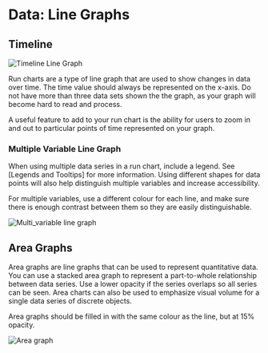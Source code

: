 # Data: Line Graphs

## Timeline

![Timeline Line Graph](https://github.com/gctools-outilsgc/design-system/blob/master/documentation/examples/line%20graph.png)

Run charts are a type of line graph that are used to show changes in data over time. The time value should always be represented on the x-axis. Do not have more than three data sets shown the the graph, as your graph will become hard to read and process.

A useful feature to add to your run chart is the ability for users to zoom in and out to particular points of time represented on your graph. 


### Multiple Variable Line Graph

When using multiple data series in a run chart, include a legend. See [Legends and Tooltips] for more information. Using different shapes for data points will also help distinguish multiple variables and increase accessibility. 

For multiple variables, use a different colour for each line, and make sure there is enough contrast between them so they are easily distinguishable. 

![Multi_variable line graph](https://github.com/gctools-outilsgc/design-system/blob/master/documentation/examples/line%20graph_2.png)


## Area Graphs

Area graphs are line graphs that can be used to represent quantitative data. You can use a stacked area graph to represent a part-to-whole relationship between data series. Use a lower opacity if the series overlaps so all series can be seen.  Area charts can also be used to emphasize visual volume for a single data series of discrete objects.

Area graphs should be filled in with the same colour as the line, but at 15% opacity. 

![Area graph](https://github.com/gctools-outilsgc/design-system/blob/master/documentation/examples/area%20graph.png)



